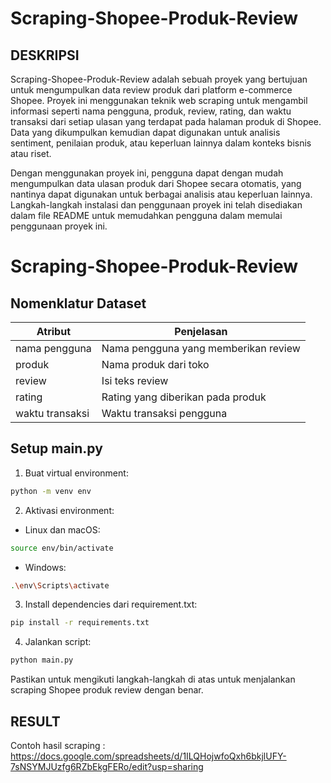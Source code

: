 # Scraping-Shopee-Produk-Review

## DESKRIPSI ##
Scraping-Shopee-Produk-Review adalah sebuah proyek yang bertujuan untuk mengumpulkan data review produk dari platform e-commerce Shopee. Proyek ini menggunakan teknik web scraping untuk mengambil informasi seperti nama pengguna, produk, review, rating, dan waktu transaksi dari setiap ulasan yang terdapat pada halaman produk di Shopee. Data yang dikumpulkan kemudian dapat digunakan untuk analisis sentiment, penilaian produk, atau keperluan lainnya dalam konteks bisnis atau riset.

Dengan menggunakan proyek ini, pengguna dapat dengan mudah mengumpulkan data ulasan produk dari Shopee secara otomatis, yang nantinya dapat digunakan untuk berbagai analisis atau keperluan lainnya. Langkah-langkah instalasi dan penggunaan proyek ini telah disediakan dalam file README untuk memudahkan pengguna dalam memulai penggunaan proyek ini.


# Scraping-Shopee-Produk-Review

## Nomenklatur Dataset ##
| Atribut           | Penjelasan                                          |
|-------------------|-----------------------------------------------------|
| nama pengguna     | Nama pengguna yang memberikan review                |
| produk            | Nama produk dari toko                                |
| review            | Isi teks review                                      |
| rating            | Rating yang diberikan pada produk                    |
| waktu transaksi   | Waktu transaksi pengguna                             |

## Setup main.py ##

1. Buat virtual environment:
```bash
python -m venv env
```

2. Aktivasi environment:
- Linux dan macOS:
```bash
source env/bin/activate
```
- Windows:
```bash
.\env\Scripts\activate
```

3. Install dependencies dari requirement.txt:
```bash
pip install -r requirements.txt
```

4. Jalankan script:
```bash
python main.py
```

Pastikan untuk mengikuti langkah-langkah di atas untuk menjalankan scraping Shopee produk review dengan benar.

## RESULT ##
Contoh hasil scraping : https://docs.google.com/spreadsheets/d/1ILQHojwfoQxh6bkjlUFY-7sNSYMJUzfg6RZbEkgFERo/edit?usp=sharing
